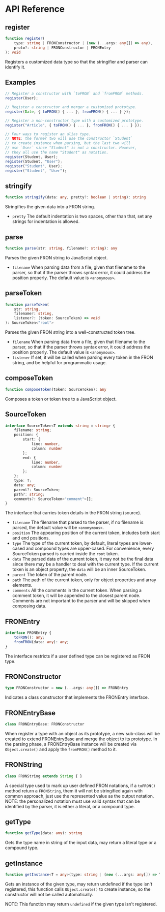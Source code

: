 # API Reference

## register

```typescript
function register(
    type: string | FRONConstructor | (new (...args: any[]) => any),
    proto?: string | FRONConstructor | FRONEntry
): void
```

Registers a customized data type so that the stringifier and parser can identify
it.

## Examples

```typescript
// Register a constructor with `toFRON` and `fromFRON` methods.
register(User);

// Register a constructor and merger a customized prototype.
register(Date, { toFRON() { ... }, fromFRON() { ... } });

// Register a non-constructor type with a customized prototype.
register("Article", { toFRON() { ... }, fromFRON() { ... } });

// Four ways to register an alias type.
// NOTE: the former two will use the constructor `Student`
// to create instance when parsing, but the last two will
// use `User` since "Student" is not a constructor. However,
// they all use the name "Student" as notation.
register(Student, User);
register(Student, "User");
register("Student", User);
register("Student", "User");
```

## stringify

```typescript
function stringify(data: any, pretty?: boolean | string): string
```

Stringifies the given data into a FRON string.

- `pretty` The default indentation is two spaces, other than that, set any 
    strings for indentation is allowed.

## parse

```typescript
function parse(str: string, filename?: string): any
```

Parses the given FRON string to JavaScript object.

- `filename` When parsing data from a file, given that filename to the parser, 
    so that if the parser throws syntax error, it could address the position 
    properly. The default value is `<anonymous>`.

## parseToken

```typescript
function parseToken(
    str: string,
    filename?: string,
    listener?: (token: SourceToken) => void
): SourceToken<"root">
```

Parses the given FRON string into a well-constructed token tree.

- `filename` When parsing data from a file, given that filename to the parser, 
    so that if the parser throws syntax error, it could address the position 
    properly. The default value is `<anonymous>`.
- `listener` If set, it will be called when parsing every token in the FRON 
    string, and be helpful for programmatic usage.

## composeToken

```typescript
function composeToken(token: SourceToken): any
```

Composes a token or token tree to a JavaScript object.

## SourceToken

```typescript
interface SourceToken<T extends string = string> {
    filename: string;
    position: {
        start: {
            line: number,
            column: number
        };
        end: {
            line: number,
            column: number
        };
    };
    type: T;
    data: any;
    parent?: SourceToken;
    path?: string;
    comments?: SourceToken<"comment">[];
}
```

The interface that carries token details in the FRON string (source).

- `filename` The filename that parsed to the parser, if no filename is parsed, 
    the default value will be `<anonymous>`.
- `position` The appearing position of the current token, includes both start 
    and end positions.
- `type` The type of the current token, by default, literal types are 
    lower-cased and compound types are upper-cased. For convenience, every 
    SourceToken parsed is carried inside the `root` token.
- `data` The parsed data of the current token, it may not be the final data 
    since there may be a handler to deal with the current type. If the current
    token is an object property, the `data` will be an inner SourceToken.
- `parent` The token of the parent node.
- `path` The path of the current token, only for object properties and array 
    elements.
- `comments` All the comments in the current token. When parsing a comment token,
    it will be appended to the closest parent node. Comments are not important 
    to the parser and will be skipped when composing data.

## FRONEntry

```typescript
interface FRONEntry {
    toFRON(): any;
    fromFRON(data: any): any;
}
```

The interface restricts if a user defined type can be registered as FRON type.

## FRONConstructor

```typescript
type FRONConstructor = new (...args: any[]) => FRONEntry
```

Indicates a class constructor that implements the FRONEntry interface.

## FRONEntryBase

```typescript
class FRONEntryBase: FRONConstructor
```

When register a type with an object as its prototype, a new sub-class will be 
created to extend FRONEntryBase and merge the object to its prototype. In the 
parsing phase, a FRONEntryBase instance will be created via `Object.create()` 
and apply the `fromFRON()` method to it.

## FRONString

```typescript
class FRONString extends String { }
```

A special type used to mark up user defined FRON notations, if a `toFRON()`
method return a `FRONString`, them it will not be stringified again with common 
approach, just use the represented value as the output notation. 
NOTE: the personalized notation must use valid syntax that can be identified by 
the parser, it is either a literal, or a compound type.

## getType

```typescript
function getType(data: any): string
```

Gets the type name in string of the input data, may return a literal type 
or a compound type.

## getInstance

```typescript
function getInstance<T = any>(type: string | (new (...args: any[]) => T)): T
```

Gets an instance of the given type, may return undefined if the type isn't 
registered, this function calls `Object.create()` to create instance, so the
constructor will not be called automatically.

NOTE: This function may return `undefined` if the given type isn't registered.